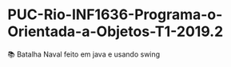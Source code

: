 # PUC-Rio-INF1636-Programa-o-Orientada-a-Objetos-T1-2019.2
:books: Batalha Naval feito em java e usando swing
